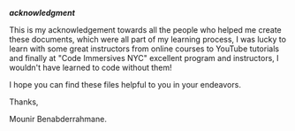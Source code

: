***acknowledgment***

This is my acknowledgement towards all the people who helped me create these documents, which were all part of my learning process, I was lucky to learn with some great instructors from online courses to YouTube tutorials and finally at "Code Immersives NYC" excellent program and instructors, I wouldn't have learned to code without them!


I hope you can find these files helpful to you in your endeavors.


Thanks,

Mounir Benabderrahmane.
